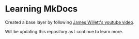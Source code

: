 # Learning MkDocs 

Created a base layer by following [James Willett's youtube video](https://www.youtube.com/watch?v=Q-YA_dA8C20&list=WL&index=17&t=128s). 

Will be updating this repository as I continue to learn more. 
